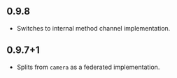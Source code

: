 ## 0.9.8

* Switches to internal method channel implementation.

## 0.9.7+1

* Splits from `camera` as a federated implementation.
